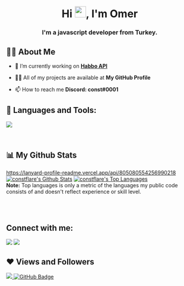 <h1 align="center">Hi <img src="https://raw.githubusercontent.com/MartinHeinz/MartinHeinz/master/wave.gif" width="30px">, I'm Omer</h1>
<h3 align="center">I'm a javascript developer from Turkey.</h3>


## 🙋‍♂️ About Me

- 🔭 I’m currently working on **[Habbo API](https://github.com/constflare/habbo-profile-finder-discord)**

- 👨‍💻 All of my projects are available at **My GitHub Profile**

- 📫 How to reach me **Discord: const#0001**

## 🚀 Languages and Tools:

<p align="left"> 
    <a href="https://www.javascript.com" target="_blank"> <img src="https://img.icons8.com/color/48/000000/javascript.png"/> </a>
</p>

<!-- [![React Badge](https://img.shields.io/badge/-React-61DBFB?style=for-the-badge&labelColor=black&logo=react&logoColor=61DBFB)](#)  [![Javascript Badge](https://img.shields.io/badge/-Javascript-F0DB4F?style=for-the-badge&labelColor=black&logo=javascript&logoColor=F0DB4F)](#) [![Typescript Badge](https://img.shields.io/badge/-Typescript-007acc?style=for-the-badge&labelColor=black&logo=typescript&logoColor=007acc)](#) [![Nodejs Badge](https://img.shields.io/badge/-Nodejs-3C873A?style=for-the-badge&labelColor=black&logo=node.js&logoColor=3C873A)](#) [![GraphQL Badge](https://img.shields.io/badge/-GraphQl-e535ab?style=for-the-badge&labelColor=black&logo=node.js&logoColor=e535ab)](#) -->
<br/>

## 📊 My Github Stats
https://lanyard-profile-readme.vercel.app/api/805080554256990218
  <br/>
    <a href="https://github.com/constflare/github-readme-stats"><img alt="constflare's Github Stats" src="https://lanyard-profile-readme.vercel.app/api/805080554256990218
" /></a>
  <a href="https://github.com/constflare/github-readme-stats"><img alt="constflare's Top Languages" src="https://github-readme-stats.vercel.app/api/top-langs/?username=constflare&langs_count=8&count_private=true&layout=compact&theme=react&hide_border=true&bg_color=0D1117" /></a>
  <br/>
  <b>Note:</b> Top languages is only a metric of the languages my public code consists of and doesn't reflect experience or skill level.


<br/>
<br/>

## Connect with me:
<p align="left">

<a href = "https://www.instagram.com/constflare/"><img src="https://img.icons8.com/fluent/48/000000/instagram-new.png"/></a>
<a href = "https://discord.com/users/805080554256990218"><img src="https://img.icons8.com/color/48/000000/discord.png"/></a>

</p>

## ❤ Views and Followers
<a href="https://github.com/Meghna-DAS/github-profile-views-counter">
    <img src="https://komarev.com/ghpvc/?username=constflare">
</a>
<a href="https://github.com/constflare?tab=followers"><img src="https://img.shields.io/github/followers/constflare?label=Followers&style=social" alt="GitHub Badge"></a>
